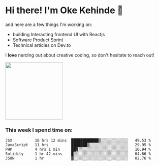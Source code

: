 # Hi there! I'm Oke Kehinde :cowboy_hat_face:

and here are a few things I'm working on:

- building Interacting frontend UI with Reactjs
- Software Product Sprint
- Technical articles on Dev.to

I **love** nerding out about creative coding, so don't hesitate to reach out!


<img height="180em" src="https://github-readme-stats.vercel.app/api?username=okeken&show_icons=true&hide_border=true&&count_private=true&include_all_commits=true" />

### This week I spend time on:

<!--START_SECTION:waka-->
```text
JSX          18 hrs 12 mins  ████████████▒░░░░░░░░░░░░   49.53 % 
JavaScript   11 hrs          ███████▒░░░░░░░░░░░░░░░░░   29.95 % 
PHP          4 hrs 1 min     ██▓░░░░░░░░░░░░░░░░░░░░░░   10.94 % 
Solidity     1 hr 42 mins    █░░░░░░░░░░░░░░░░░░░░░░░░   04.66 % 
JSON         1 hr            ▓░░░░░░░░░░░░░░░░░░░░░░░░   02.76 % 
```
<!--END_SECTION:waka-->
